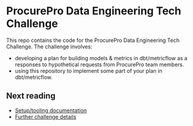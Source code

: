 # ProcurePro Data Engineering Tech Challenge

This repo contains the code for the ProcurePro Data Engineering Tech Challenge. The challenge involves:

* developing a plan for building models & metrics in dbt/metricflow as a responses to hypothetical requests from
  ProcurePro team members. 
* using this repository to implement some part of your plan in dbt/metricflow.

## Next reading

* [Setup/tooling documentation](doc/setup.md)
* [Further challenge details](doc/challenge.md)